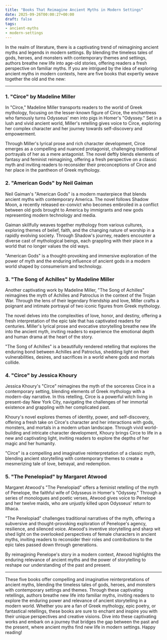 ```yaml
---
title: "Books That Reimagine Ancient Myths in Modern Settings"
date: 2025-09-26T00:00:27+00:00
draft: false
tags: 
- ancient-myths
- modern-settings
---
```


In the realm of literature, there is a captivating trend of reimagining ancient myths and legends in modern settings. By blending the timeless tales of gods, heroes, and monsters with contemporary themes and settings, authors breathe new life into age-old stories, offering readers a fresh perspective on familiar myths. If you are intrigued by the idea of exploring ancient myths in modern contexts, here are five books that expertly weave together the old and the new:

---

### 1. "Circe" by Madeline Miller

In "Circe," Madeline Miller transports readers to the world of Greek mythology, focusing on the lesser-known figure of Circe, the enchantress who famously turns Odysseus' men into pigs in Homer's "Odyssey." Set in a lush and vivid ancient world, Miller's retelling gives voice to Circe, exploring her complex character and her journey towards self-discovery and empowerment.

Through Miller's lyrical prose and rich character development, Circe emerges as a compelling and nuanced protagonist, challenging traditional portrayals of her as a mere antagonist. The novel deftly blends elements of fantasy and feminist reimagining, offering a fresh perspective on a classic myth and inviting readers to reconsider their preconceptions of Circe and her place in the pantheon of Greek mythology.

### 2. "American Gods" by Neil Gaiman

Neil Gaiman's "American Gods" is a modern masterpiece that blends ancient myths with contemporary America. The novel follows Shadow Moon, a recently released ex-convict who becomes embroiled in a conflict between old gods brought to America by immigrants and new gods representing modern technology and media.

Gaiman skillfully weaves together mythology from various cultures, exploring themes of belief, faith, and the changing nature of worship in a rapidly evolving society. Through Shadow's journey, readers encounter a diverse cast of mythological beings, each grappling with their place in a world that no longer values the old ways.

"American Gods" is a thought-provoking and immersive exploration of the power of myth and the enduring influence of ancient gods in a modern world shaped by consumerism and technology.

### 3. "The Song of Achilles" by Madeline Miller

Another captivating work by Madeline Miller, "The Song of Achilles" reimagines the myth of Achilles and Patroclus in the context of the Trojan War. Through the lens of their legendary friendship and love, Miller crafts a poignant and intimate portrayal of two iconic figures from Greek mythology.

The novel delves into the complexities of love, honor, and destiny, offering a fresh interpretation of the epic tale that has captivated readers for centuries. Miller's lyrical prose and evocative storytelling breathe new life into the ancient myth, inviting readers to experience the emotional depth and human drama at the heart of the story.

"The Song of Achilles" is a beautifully rendered retelling that explores the enduring bond between Achilles and Patroclus, shedding light on their vulnerabilities, desires, and sacrifices in a world where gods and mortals collide.

### 4. "Circe" by Jessica Khoury

Jessica Khoury's "Circe" reimagines the myth of the sorceress Circe in a contemporary setting, blending elements of Greek mythology with a modern-day narrative. In this retelling, Circe is a powerful witch living in present-day New York City, navigating the challenges of her immortal existence and grappling with her complicated past.

Khoury's novel explores themes of identity, power, and self-discovery, offering a fresh take on Circe's character and her interactions with gods, monsters, and mortals in a modern urban landscape. Through vivid world-building and intricate character development, Khoury brings Circe to life in a new and captivating light, inviting readers to explore the depths of her magic and her humanity.

"Circe" is a compelling and imaginative reinterpretation of a classic myth, blending ancient storytelling with contemporary themes to create a mesmerizing tale of love, betrayal, and redemption.

### 5. "The Penelopiad" by Margaret Atwood

Margaret Atwood's "The Penelopiad" offers a feminist retelling of the myth of Penelope, the faithful wife of Odysseus in Homer's "Odyssey." Through a series of monologues and poetic verses, Atwood gives voice to Penelope and her twelve maids, who are unjustly killed upon Odysseus' return to Ithaca.

"The Penelopiad" challenges traditional narratives of the myth, offering a subversive and thought-provoking exploration of Penelope's agency, resilience, and silenced voice. Atwood's inventive storytelling and sharp wit shed light on the overlooked perspectives of female characters in ancient myths, inviting readers to reconsider their roles and contributions to the epic tales passed down through generations.

By reimagining Penelope's story in a modern context, Atwood highlights the enduring relevance of ancient myths and the power of storytelling to reshape our understanding of the past and present.

---

These five books offer compelling and imaginative reinterpretations of ancient myths, blending the timeless tales of gods, heroes, and monsters with contemporary settings and themes. Through these captivating retellings, authors breathe new life into familiar myths, inviting readers to explore the enduring power and relevance of ancient storytelling in a modern world. Whether you are a fan of Greek mythology, epic poetry, or fantastical retellings, these books are sure to enchant and inspire you with their unique perspectives and creative visions. Dive into these captivating works and embark on a journey that bridges the gap between the past and the present, where ancient myths find new life in modern settings. Happy reading!